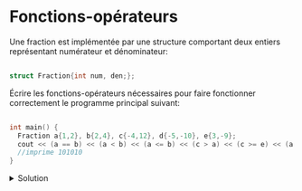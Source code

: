 # Fonctions-opérateurs

Une fraction est implémentée par une structure comportant deux entiers représentant numérateur et dénominateur:

~~~cpp

struct Fraction{int num, den;};

~~~

Écrire les fonctions-opérateurs nécessaires pour faire fonctionner correctement le programme principal suivant:

~~~cpp

int main() {
  Fraction a{1,2}, b{2,4}, c{-4,12}, d{-5,-10}, e{3,-9};
  cout << (a == b) << (a < b) << (a <= b) << (c > a) << (c >= e) << (a != d) << endl;
  //imprime 101010
}

~~~

<details>
<summary>Solution</summary>

~~~cpp


#include <iostream>

struct Fraction{int num, den;};

int compare(const Fraction & gauche, const Fraction & droit) {
  return gauche.num * droit.den - droit.num * gauche.den;
}

bool operator==(const Fraction & gauche, const Fraction & droit) {
  return compare(gauche, droit) == 0;
}

bool operator!=(const Fraction & gauche, const Fraction & droit) {
  return not (gauche == droit); // ou compare(gauche, droit) != 0;
}

bool operator<(const Fraction & gauche, const Fraction & droit) {
  return compare(gauche, droit) < 0;
}

bool operator>=(const Fraction & gauche, const Fraction & droit) {
  return not (gauche < droit); 
}

bool operator>(const Fraction & gauche, const Fraction & droit) {
  return droit < gauche;
}
bool operator<=(const Fraction & gauche, const Fraction & droit) {
  return not (gauche > droit); 
}

using namespace std;
int main() {
  Fraction a{1,2}, b{2,4}, c{-4,12}, d{-5,-10}, e{3,-9};
  cout << (a == b) << (a < b) << (a <= b) << (c > a) << (c >= e) << (a != d) << endl;
}

~~~

